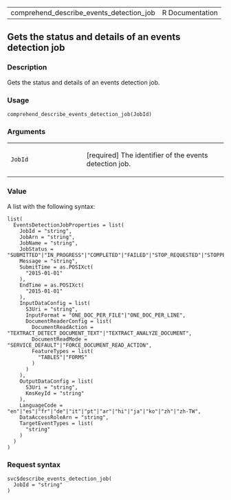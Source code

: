 <table style="width: 100%;">
<tbody>
<tr class="odd">
<td>comprehend_describe_events_detection_job</td>
<td style="text-align: right;">R Documentation</td>
</tr>
</tbody>
</table>

## Gets the status and details of an events detection job

### Description

Gets the status and details of an events detection job.

### Usage

    comprehend_describe_events_detection_job(JobId)

### Arguments

<table>
<colgroup>
<col style="width: 35%" />
<col style="width: 65%" />
</colgroup>
<tbody>
<tr class="odd">
<td><code
id="comprehend_describe_events_detection_job_:_JobId">JobId</code></td>
<td><p>[required] The identifier of the events detection job.</p></td>
</tr>
</tbody>
</table>

### Value

A list with the following syntax:

    list(
      EventsDetectionJobProperties = list(
        JobId = "string",
        JobArn = "string",
        JobName = "string",
        JobStatus = "SUBMITTED"|"IN_PROGRESS"|"COMPLETED"|"FAILED"|"STOP_REQUESTED"|"STOPPED",
        Message = "string",
        SubmitTime = as.POSIXct(
          "2015-01-01"
        ),
        EndTime = as.POSIXct(
          "2015-01-01"
        ),
        InputDataConfig = list(
          S3Uri = "string",
          InputFormat = "ONE_DOC_PER_FILE"|"ONE_DOC_PER_LINE",
          DocumentReaderConfig = list(
            DocumentReadAction = "TEXTRACT_DETECT_DOCUMENT_TEXT"|"TEXTRACT_ANALYZE_DOCUMENT",
            DocumentReadMode = "SERVICE_DEFAULT"|"FORCE_DOCUMENT_READ_ACTION",
            FeatureTypes = list(
              "TABLES"|"FORMS"
            )
          )
        ),
        OutputDataConfig = list(
          S3Uri = "string",
          KmsKeyId = "string"
        ),
        LanguageCode = "en"|"es"|"fr"|"de"|"it"|"pt"|"ar"|"hi"|"ja"|"ko"|"zh"|"zh-TW",
        DataAccessRoleArn = "string",
        TargetEventTypes = list(
          "string"
        )
      )
    )

### Request syntax

    svc$describe_events_detection_job(
      JobId = "string"
    )
